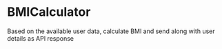 # BMICalculator
Based on the available user data, calculate BMI and send along with user details as API response
